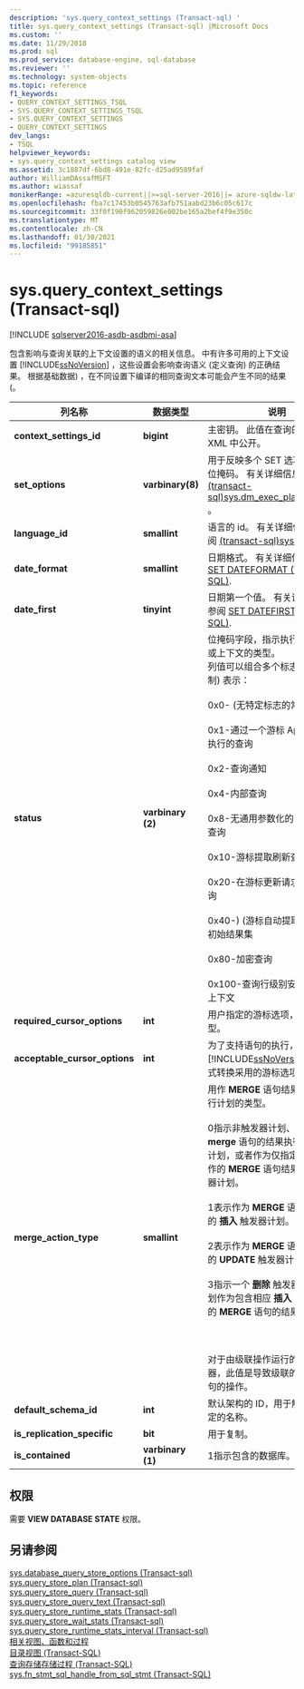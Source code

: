 ```yaml
---
description: 'sys.query_context_settings (Transact-sql) '
title: sys.query_context_settings (Transact-sql) |Microsoft Docs
ms.custom: ''
ms.date: 11/29/2018
ms.prod: sql
ms.prod_service: database-engine, sql-database
ms.reviewer: ''
ms.technology: system-objects
ms.topic: reference
f1_keywords:
- QUERY_CONTEXT_SETTINGS_TSQL
- SYS.QUERY_CONTEXT_SETTINGS_TSQL
- SYS.QUERY_CONTEXT_SETTINGS
- QUERY_CONTEXT_SETTINGS
dev_langs:
- TSQL
helpviewer_keywords:
- sys.query_context_settings catalog view
ms.assetid: 3c1887df-6bd8-491e-82fc-d25ad9589faf
author: WilliamDAssafMSFT
ms.author: wiassaf
monikerRange: =azuresqldb-current||>=sql-server-2016||= azure-sqldw-latest||>=sql-server-linux-2017||=azuresqldb-mi-current
ms.openlocfilehash: fba7c17453b0545763afb751aabd23b6c05c617c
ms.sourcegitcommit: 33f0f190f962059826e002be165a2bef4f9e350c
ms.translationtype: MT
ms.contentlocale: zh-CN
ms.lasthandoff: 01/30/2021
ms.locfileid: "99185851"
---
```

# <a name="sysquery_context_settings-transact-sql"></a>sys.query_context_settings (Transact-sql) 
[!INCLUDE [sqlserver2016-asdb-asdbmi-asa](../../includes/applies-to-version/sqlserver2016-asdb-asdbmi-asa.md)]

  包含影响与查询关联的上下文设置的语义的相关信息。 中有许多可用的上下文设置 [!INCLUDE[ssNoVersion](../../includes/ssnoversion-md.md)] ，这些设置会影响查询语义 (定义查询) 的正确结果。 根据基础数据) ，在不同设置下编译的相同查询文本可能会产生不同的结果 (。  
  
|列名称|数据类型|说明|  
|-----------------|---------------|-----------------|  
|**context_settings_id**|**bigint**|主密钥。 此值在查询的显示计划 XML 中公开。|  
|**set_options**|**varbinary(8)**|用于反映多个 SET 选项的状态的位掩码。 有关详细信息，请参阅 [&#40;transact-sql&#41;sys.dm_exec_plan_attributes ](../../relational-databases/system-dynamic-management-views/sys-dm-exec-plan-attributes-transact-sql.md)。|  
|**language_id**|**smallint**|语言的 id。 有关详细信息，请参阅 [ &#40;transact-sql&#41;sys.sys语言 ](../../relational-databases/system-compatibility-views/sys-syslanguages-transact-sql.md)。|  
|**date_format**|**smallint**|日期格式。 有关详细信息，请参阅 [SET DATEFORMAT (Transact-SQL)](../../t-sql/statements/set-dateformat-transact-sql.md).|  
|**date_first**|**tinyint**|日期第一个值。 有关详细信息，请参阅 [SET DATEFIRST (Transact-SQL)](../../t-sql/statements/set-datefirst-transact-sql.md).|  
|**status**|**varbinary (2)**|位掩码字段，指示执行查询的查询或上下文的类型。 <br />列值可以组合多个标志 (以十六进制) 表示：<br /><br /> 0x0- (无特定标志的常规查询) <br /><br /> 0x1-通过一个游标 Api 存储过程执行的查询<br /><br /> 0x2-查询通知<br /><br /> 0x4-内部查询<br /><br /> 0x8-无通用参数化的自动参数化查询<br /><br /> 0x10-游标提取刷新查询<br /><br /> 0x20-在游标更新请求中使用的查询<br /><br /> 0x40-)  (游标自动提取时，将返回初始结果集<br /><br /> 0x80-加密查询<br /><br /> 0x100-查询行级别安全性谓词的上下文|  
|**required_cursor_options**|**int**|用户指定的游标选项，例如游标类型。|  
|**acceptable_cursor_options**|**int**|为了支持语句的执行，[!INCLUDE[ssNoVersion](../../includes/ssnoversion-md.md)] 可以隐式转换采用的游标选项。|  
|**merge_action_type**|**smallint**|用作 **MERGE** 语句结果的触发器执行计划的类型。<br /><br /> 0指示非触发器计划、不作为 **merge** 语句的结果执行的触发器计划，或者作为仅指定了 **删除** 操作的 **MERGE** 语句结果执行的触发器计划。<br /><br /> 1表示作为 **MERGE** 语句结果运行的 **插入** 触发器计划。<br /><br /> 2表示作为 **MERGE** 语句结果运行的 **UPDATE** 触发器计划。<br /><br /> 3指示一个 **删除** 触发器计划，该计划作为包含相应 **插入** 或 **更新** 操作的 **MERGE** 语句的结果运行。<br /><br /> <br /><br /> 对于由级联操作运行的嵌套触发器，此值是导致级联的 **MERGE** 语句的操作。|  
|**default_schema_id**|**int**|默认架构的 ID，用于解析未完全限定的名称。|  
|**is_replication_specific**|**bit**|用于复制。|  
|**is_contained**|**varbinary (1)**|1指示包含的数据库。|  
  
## <a name="permissions"></a>权限  
 需要 **VIEW DATABASE STATE** 权限。  
  
## <a name="see-also"></a>另请参阅  
 [sys.database_query_store_options &#40;Transact-sql&#41;](../../relational-databases/system-catalog-views/sys-database-query-store-options-transact-sql.md)   
 [sys.query_store_plan &#40;Transact-sql&#41;](../../relational-databases/system-catalog-views/sys-query-store-plan-transact-sql.md)   
 [sys.query_store_query &#40;Transact-sql&#41;](../../relational-databases/system-catalog-views/sys-query-store-query-transact-sql.md)   
 [sys.query_store_query_text &#40;Transact-sql&#41;](../../relational-databases/system-catalog-views/sys-query-store-query-text-transact-sql.md)   
 [sys.query_store_runtime_stats &#40;Transact-sql&#41;](../../relational-databases/system-catalog-views/sys-query-store-runtime-stats-transact-sql.md)   
 [sys.query_store_wait_stats &#40;Transact-sql&#41;](../../relational-databases/system-catalog-views/sys-query-store-wait-stats-transact-sql.md)   
 [sys.query_store_runtime_stats_interval &#40;Transact-sql&#41;](../../relational-databases/system-catalog-views/sys-query-store-runtime-stats-interval-transact-sql.md)   
 [相关视图、函数和过程](../../relational-databases/performance/monitoring-performance-by-using-the-query-store.md)   
 [目录视图 (Transact-SQL)](../../relational-databases/system-catalog-views/catalog-views-transact-sql.md)   
 [查询存储存储过程 (Transact-SQL)](../../relational-databases/system-stored-procedures/query-store-stored-procedures-transact-sql.md)   
 [sys.fn_stmt_sql_handle_from_sql_stmt (Transact-SQL)](../../relational-databases/system-functions/sys-fn-stmt-sql-handle-from-sql-stmt-transact-sql.md)  
  
  
